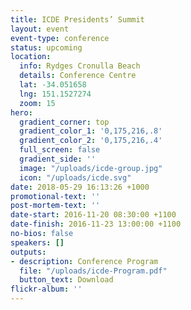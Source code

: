 ```yaml
---
title: ICDE Presidents’ Summit
layout: event
event-type: conference
status: upcoming
location:
  info: Rydges Cronulla Beach
  details: Conference Centre
  lat: -34.051658
  lng: 151.1527274
  zoom: 15
hero:
  gradient_corner: top
  gradient_color_1: '0,175,216,.8'
  gradient_color_2: '0,175,216,.4'
  full_screen: false
  gradient_side: ''
  image: "/uploads/icde-group.jpg"
  icon: "/uploads/icde.svg"
date: 2018-05-29 16:13:26 +1000
promotional-text: ''
post-mortem-text: ''
date-start: 2016-11-20 08:30:00 +1100
date-finish: 2016-11-23 13:00:00 +1100
no-bios: false
speakers: []
outputs:
- description: Conference Program
  file: "/uploads/icde-Program.pdf"
  button_text: Download
flickr-album: ''
---
```

